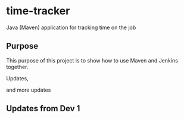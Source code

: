 # time-tracker
Java (Maven) application for tracking time on the job

## Purpose

This purpose of this project is to show how to use Maven and Jenkins together.

Updates, 

and more updates

## Updates from Dev 1

